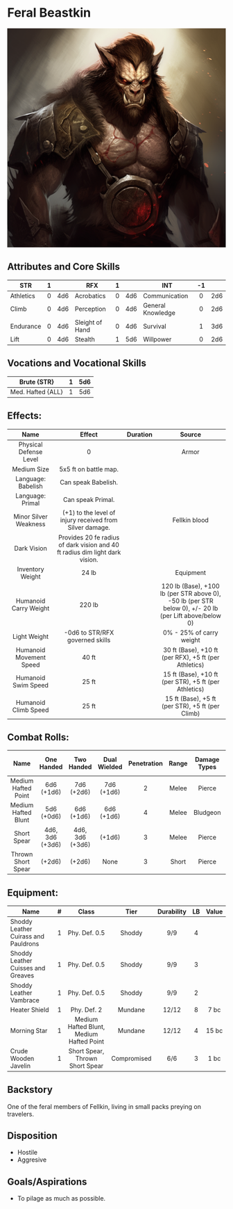 # Feral Beastkin

![alt_text](FeralBeastkin.png)

## Attributes and Core Skills

| STR       | 1 |    | RFX             | 1 |    | INT               | -1 |    |
| --------- | :-: | :-: | --------------- | :-: | :-: | ----------------- | :-: | :-: |
| Athletics | 0 | 4d6 | Acrobatics      | 0 | 4d6 | Communication     | 0 | 2d6 |
| Climb     | 0 | 4d6 | Perception      | 0 | 4d6 | General Knowledge | 0 | 2d6 |
| Endurance | 0 | 4d6 | Sleight of Hand | 0 | 4d6 | Survival          | 1 | 3d6 |
| Lift      | 0 | 4d6 | Stealth         | 1 | 5d6 | Willpower         | 0 | 2d6 |

## Vocations and Vocational Skills

| Brute {STR}       | 1 | 5d6 |
| ----------------- | :-: | :-: |
| Med. Hafted {ALL} | 1 | 5d6 |

## Effects:

|          Name          |                                    Effect                                    | Duration |                                                    Source                                                    |
| :---------------------: | :--------------------------------------------------------------------------: | :------: | :----------------------------------------------------------------------------------------------------------: |
| Physical Defense Level |                                      0                                      |          |                                                    Armor                                                    |
|       Medium Size       |                            5x5 ft on battle map.                            |          |                                                                                                              |
|   Language: Babelish   |                             Can speak Babelish.                             |          |                                                                                                              |
|    Language: Primal    |                              Can speak Primal.                              |          |                                                                                                              |
|  Minor Silver Weakness  |           (+1) to the level of injury received from Silver damage.           |          |                                                Fellkin blood                                                |
|       Dark Vision       | Provides 20 fe radius of dark vision and 40 ft radius dim light dark vision. |          |                                                                                                              |
|    Inventory Weight    |                                    24 lb                                    |          |                                                  Equipment                                                  |
|  Humanoid Carry Weight  |                                    220 lb                                    |          | 120 lb (Base), +100 lb (per STR above 0),<br />-50 lb (per STR below 0), +/- 20 lb (per Lift above/below 0) |
|      Light Weight      |                       -0d6 to STR/RFX governed skills                       |          |                                           0% - 25% of carry weight                                           |
| Humanoid Movement Speed |                                    40 ft                                    |          |                            30 ft (Base), +10 ft (per RFX), +5 ft (per Athletics)                            |
|   Humanoid Swim Speed   |                                    25 ft                                    |          |                            15 ft (Base), +10 ft (per STR), +5 ft (per Athletics)                            |
|  Humanoid Climb Speed  |                                    25 ft                                    |          |                               15 ft (Base), +5 ft (per STR), +5 ft (per Climb)                               |

## Combat Rolls:

|        Name        |   One<br />Handed   |   Two<br />Handed   | Dual<br />Wielded | Penetration | Range | Damage<br />Types | Engageable<br />Opponents | Area Of<br />Effect | Resource<br />Class |
| :-----------------: | :------------------: | :------------------: | :---------------: | :---------: | :---: | :---------------: | :-----------------------: | :-----------------: | :-----------------: |
| Medium Hafted Point |   6d6<br />(+1d6)   |   7d6<br />(+2d6)   |  7d6<br />(+1d6)  |      2      | Melee |      Pierce      |           Rapid           |        None        |        None        |
| Medium Hafted Blunt |   5d6<br />(+0d6)   |   6d6<br />(+1d6)   |  6d6<br />(+1d6)  |      4      | Melee |     Bludgeon     |           Rapid           |        None        |        None        |
|     Short Spear     | 4d6, 3d6<br />(+3d6) | 4d6, 3d6<br />(+3d6) |      (+1d6)      |      3      | Melee |      Pierce      |        Spear Rapid        |        None        |        None        |
| Thrown Short Spear |        (+2d6)        |        (+2d6)        |       None       |      3      | Short |      Pierce      |         Standard         |        None        |        None        |

## Equipment:

| Name                                 | # |                  Class                  |    Tier    | Durability | LB | Value |
| ------------------------------------ | :-: | :--------------------------------------: | :---------: | :--------: | :-: | :---: |
| Shoddy Leather Cuirass and Pauldrons | 1 |              Phy. Def. 0.5              |   Shoddy   |    9/9    | 4 |      |
| Shoddy Leather Cuisses and Greaves   | 1 |              Phy. Def. 0.5              |   Shoddy   |    9/9    | 3 |      |
| Shoddy Leather Vambrace              | 1 |              Phy. Def. 0.5              |   Shoddy   |    9/9    | 2 |      |
| Heater Shield                        | 1 |               Phy. Def. 2               |   Mundane   |   12/12   | 8 | 7 bc |
| Morning Star                         | 1 | Medium Hafted Blunt, Medium Hafted Point |   Mundane   |   12/12   | 4 | 15 bc |
| Crude Wooden Javelin                 | 1 |     Short Spear, Thrown Short Spear     | Compromised |    6/6    | 3 | 1 bc |

## Backstory

One of the feral members of Fellkin, living in small packs preying on travelers.

## Disposition

- Hostile
- Aggresive

## Goals/Aspirations

- To pilage as much as possible.
